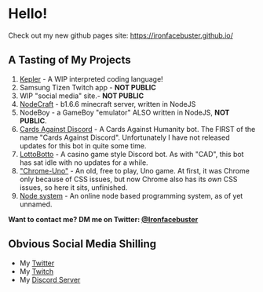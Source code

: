 # Hello!
Check out my new github pages site: https://ironfacebuster.github.io/

## A Tasting of My Projects
1. [Kepler](https://github.com/Ironfacebuster/kepler-interpreter/releases) - A WIP interpreted coding language!
1. Samsung Tizen Twitch app - **NOT PUBLIC**
2. WIP "social media" site.- **NOT PUBLIC**
3. [NodeCraft](https://github.com/Ironfacebuster/NodeCraft) - b1.6.6 minecraft server, written in NodeJS
4. NodeBoy - a GameBoy "emulator" ALSO written in NodeJS, **NOT PUBLIC**.
5. [Cards Against Discord](https://top.gg/bot/561675421364781069) - A Cards Against Humanity bot. The FIRST of the name "Cards Against Discord". Unfortunately I have not released updates for this bot in quite some time.
6. [LottoBotto](https://top.gg/bot/425441496158830593) - A casino game style Discord bot. As with "CAD", this bot has sat idle with no updates for a while.
7. ["Chrome-Uno"](https://chrome-uno.herokuapp.com/pages/home.html) - An old, free to play, Uno game. At first, it was Chrome only because of CSS issues, but now Chrome also has its _own_ CSS issues, so here it sits, unfinished.
8. [Node system](https://github.com/Ironfacebuster/javablocks) - An online node based programming system, as of yet unnamed.

**Want to contact me? DM me on Twitter: [@Ironfacebuster](https://twitter.com/Ironfacebuster)**

## Obvious Social Media Shilling
* My [Twitter](https://twitter.com/Ironfacebuster)
* My [Twitch](https://www.twitch.tv/ironfacebuster)
* My [Discord Server](https://discord.gg/m7EZbC5tbw)

